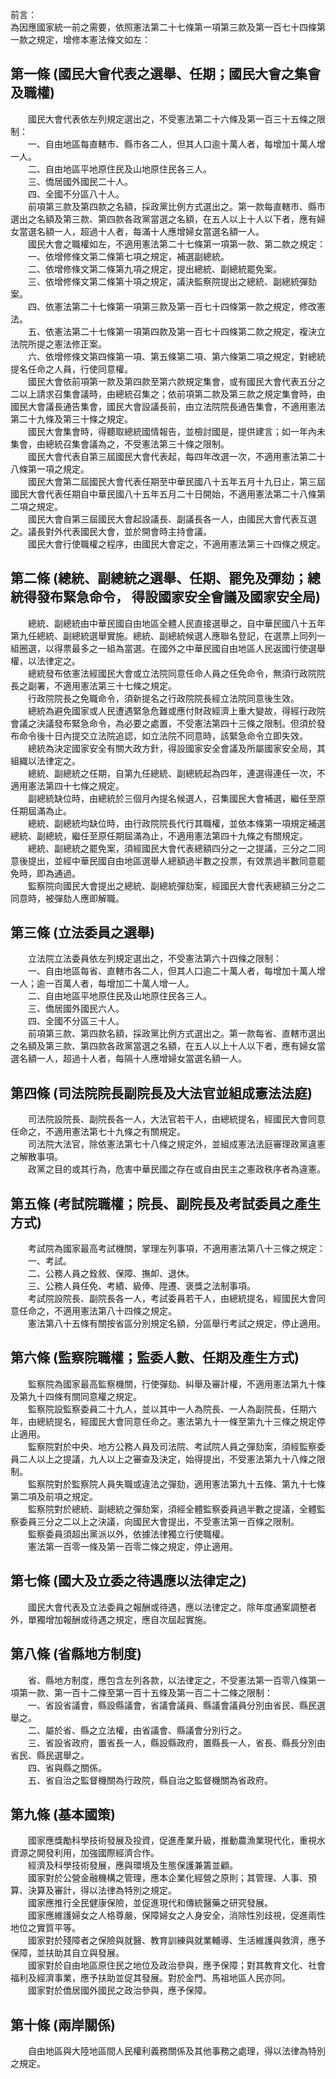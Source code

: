 前言：  
為因應國家統一前之需要，依照憲法第二十七條第一項第三款及第一百七十四條第一款之規定，增修本憲法條文如左：  


第一條 (國民大會代表之選舉、任期；國民大會之集會及職權)
-------------------------------------------------------
　　國民大會代表依左列規定選出之，不受憲法第二十六條及第一百三十五條之限制：  
　　一、自由地區每直轄市、縣市各二人，但其人口逾十萬人者，每增加十萬人增一人。  
　　二、自由地區平地原住民及山地原住民各三人。  
　　三、僑居國外國民二十人。  
　　四、全國不分區八十人。  
　　前項第三款及第四款之名額，採政黨比例方式選出之。第一款每直轄市、縣市選出之名額及第三款、第四款各政黨當選之名額，在五人以上十人以下者，應有婦女當選名額一人，超過十人者，每滿十人應增婦女當選名額一人。  
　　國民大會之職權如左，不適用憲法第二十七條第一項第一款、第二款之規定：  
　　一、依增修條文第二條第七項之規定，補選副總統。  
　　二、依增修條文第二條第九項之規定，提出總統、副總統罷免案。  
　　三、依增修條文第二條第十項之規定，議決監察院提出之總統、副總統彈劾案。  
　　四、依憲法第二十七條第一項第三款及第一百七十四條第一款之規定，修改憲法。  
　　五、依憲法第二十七條第一項第四款及第一百七十四條第二款之規定，複決立法院所提之憲法修正案。  
　　六、依增修條文第四條第一項、第五條第二項、第六條第二項之規定，對總統提名任命之人員，行使同意權。  
　　國民大會依前項第一款及第四款至第六款規定集會，或有國民大會代表五分之二以上請求召集會議時，由總統召集之；依前項第二款及第三款之規定集會時，由國民大會議長通告集會，國民大會設議長前，由立法院院長通告集會，不適用憲法第二十九條及第三十條之規定。  
　　國民大會集會時，得聽取總統國情報告，並檢討國是，提供建言；如一年內未集會，由總統召集會議為之，不受憲法第三十條之限制。  
　　國民大會代表自第三屆國民大會代表起，每四年改選一次，不適用憲法第二十八條第一項之規定。  
　　國民大會第二屆國民大會代表任期至中華民國八十五年五月十九日止，第三屆國民大會代表任期自中華民國八十五年五月二十日開始，不適用憲法第二十八條第二項之規定。  
　　國民大會自第三屆國民大會起設議長、副議長各一人，由國民大會代表互選之。議長對外代表國民大會，並於開會時主持會議。  
　　國民大會行使職權之程序，由國民大會定之，不適用憲法第三十四條之規定。  


第二條 (總統、副總統之選舉、任期、罷免及彈劾；總統得發布緊急命令， 得設國家安全會議及國家安全局)
------------------------------------------------------------------------------------------------
　　總統、副總統由中華民國自由地區全體人民直接選舉之，自中華民國八十五年第九任總統、副總統選舉實施。總統、副總統候選人應聯名登記，在選票上同列一組圈選，以得票最多之一組為當選。在國外之中華民國自由地區人民返國行使選舉權，以法律定之。  
　　總統發布依憲法經國民大會或立法院同意任命人員之任免命令，無須行政院院長之副署，不適用憲法第三十七條之規定。  
　　行政院院長之免職命令，須新提名之行政院院長經立法院同意後生效。  
　　總統為避免國家或人民遭遇緊急危難或應付財政經濟上重大變故，得經行政院會議之決議發布緊急命令，為必要之處置，不受憲法第四十三條之限制。但須於發布命令後十日內提交立法院追認，如立法院不同意時，該緊急命令立即失效。  
　　總統為決定國家安全有關大政方針，得設國家安全會議及所屬國家安全局，其組織以法律定之。  
　　總統、副總統之任期，自第九任總統、副總統起為四年，連選得連任一次，不適用憲法第四十七條之規定。  
　　副總統缺位時，由總統於三個月內提名候選人，召集國民大會補選，繼任至原任期屆滿為止。  
　　總統、副總統均缺位時，由行政院院長代行其職權，並依本條第一項規定補選總統、副總統，繼任至原任期屆滿為止，不適用憲法第四十九條之有關規定。  
　　總統、副總統之罷免案，須經國民大會代表總額四分之一之提議，三分之二同意後提出，並經中華民國自由地區選舉人總額過半數之投票，有效票過半數同意罷免時，即為通過。  
　　監察院向國民大會提出之總統、副總統彈劾案，經國民大會代表總額三分之二同意時，被彈劾人應即解職。  


第三條 (立法委員之選舉)
-----------------------
　　立法院立法委員依左列規定選出之，不受憲法第六十四條之限制：  
　　一、自由地區每省、直轄市各二人，但其人口逾二十萬人者，每增加十萬人增一人；逾一百萬人者，每增加二十萬人增一人。  
　　二、自由地區平地原住民及山地原住民各三人。  
　　三、僑居國外國民六人。  
　　四、全國不分區三十人。  
　　前項第三款、第四款名額，採政黨比例方式選出之。第一款每省、直轄市選出之名額及第三款、第四款各政黨當選之名額，在五人以上十人以下者，應有婦女當選名額一人，超過十人者，每隔十人應增婦女當選名額一人。  


第四條 (司法院院長副院長及大法官並組成憲法法庭)
-----------------------------------------------
　　司法院設院長、副院長各一人，大法官若干人，由總統提名，經國民大會同意任命之，不適用憲法第七十九條之有關規定。  
　　司法院大法官，除依憲法第七十八條之規定外，並組成憲法法庭審理政黨違憲之解散事項。  
　　政黨之目的或其行為，危害中華民國之存在或自由民主之憲政秩序者為違憲。  


第五條 (考試院職權；院長、副院長及考試委員之產生方式)
-----------------------------------------------------
　　考試院為國家最高考試機關，掌理左列事項，不適用憲法第八十三條之規定：  
　　一、考試。  
　　二、公務人員之銓敘、保障、撫卹、退休。  
　　三、公務人員任免、考績、級俸、陞遷、褒獎之法制事項。  
　　考試院設院長、副院長各一人，考試委員若干人，由總統提名，經國民大會同意任命之，不適用憲法第八十四條之規定。  
　　憲法第八十五條有關按省區分別規定名額，分區舉行考試之規定，停止適用。  


第六條 (監察院職權；監委人數、任期及產生方式)
---------------------------------------------
　　監察院為國家最高監察機關，行使彈劾、糾舉及審計權，不適用憲法第九十條及第九十四條有關同意權之規定。  
　　監察院設監察委員二十九人，並以其中一人為院長、一人為副院長，任期六年，由總統提名，經國民大會同意任命之。憲法第九十一條至第九十三條之規定停止適用。  
　　監察院對於中央、地方公務人員及司法院、考試院人員之彈劾案，須經監察委員二人以上之提議，九人以上之審查及決定，始得提出，不受憲法第九十八條之限制。  
　　監察院對於監察院人員失職或違法之彈劾，適用憲法第九十五條、第九十七條第二項及前項之規定。  
　　監察院對於總統、副總統之彈劾案，須經全體監察委員過半數之提議，全體監察委員三分之二以上之決議，向國民大會提出，不受憲法第一百條之限制。  
　　監察委員須超出黨派以外，依據法律獨立行使職權。  
　　憲法第一百零一條及第一百零二條之規定，停止適用。  


第七條 (國大及立委之待遇應以法律定之)
-------------------------------------
　　國民大會代表及立法委員之報酬或待遇，應以法律定之。除年度通案調整者外，單獨增加報酬或待遇之規定，應自次屆起實施。  


第八條 (省縣地方制度)
---------------------
　　省、縣地方制度，應包含左列各款，以法律定之，不受憲法第一百零八條第一項第一款、第一百十二條至第一百十五條及第一百二十二條之限制：  
　　一、省設省議會，縣設縣議會，省議會議員、縣議會議員分別由省民、縣民選舉之。  
　　二、屬於省、縣之立法權，由省議會、縣議會分別行之。  
　　三、省設省政府，置省長一人，縣設縣政府，置縣長一人，省長、縣長分別由省民、縣民選舉之。  
　　四、省與縣之關係。  
　　五、省自治之監督機關為行政院，縣自治之監督機關為省政府。  


第九條 (基本國策)
-----------------
　　國家應獎勵科學技術發展及投資，促進產業升級，推動農漁業現代化，重視水資源之開發利用，加強國際經濟合作。  
　　經濟及科學技術發展，應與環境及生態保護兼籌並顧。  
　　國家對於公營金融機構之管理，應本企業化經營之原則；其管理、人事、預算、決算及審計，得以法律為特別之規定。  
　　國家應推行全民健康保險，並促進現代和傳統醫藥之研究發展。  
　　國家應維護婦女之人格尊嚴，保障婦女之人身安全，消除性別歧視，促進兩性地位之實質平等。  
　　國家對於殘障者之保險與就醫、教育訓練與就業輔導、生活維護與救濟，應予保障，並扶助其自立與發展。  
　　國家對於自由地區原住民之地位及政治參與，應予保障；對其教育文化、社會福利及經濟事業，應予扶助並促其發展。對於金門、馬祖地區人民亦同。  
　　國家對於僑居國外國民之政治參與，應予保障。  


第十條 (兩岸關係)
-----------------
　　自由地區與大陸地區間人民權利義務關係及其他事務之處理，得以法律為特別之規定。